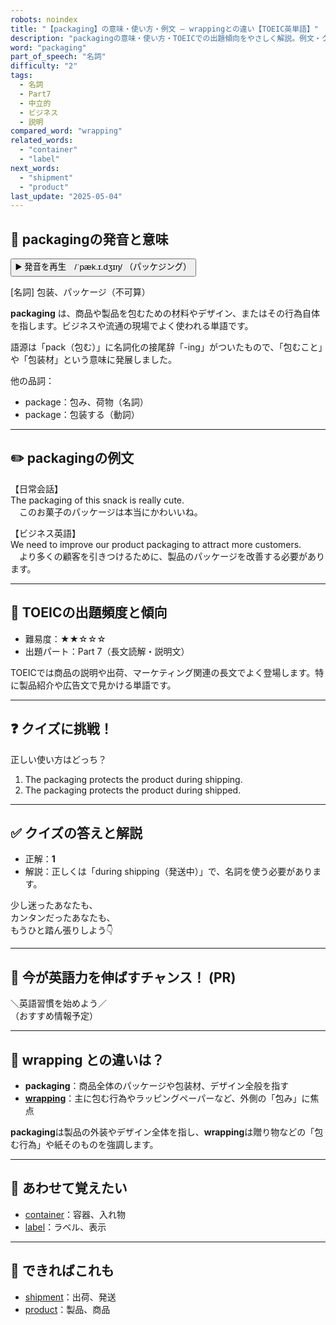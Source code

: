 ```yaml
---
robots: noindex
title: "【packaging】の意味・使い方・例文 ― wrappingとの違い【TOEIC英単語】"
description: "packagingの意味・使い方・TOEICでの出題傾向をやさしく解説。例文・クイズ付きでwrappingとの違いもわかりやすく学べます。"
word: "packaging"
part_of_speech: "名詞"
difficulty: "2"
tags:
  - 名詞
  - Part7
  - 中立的
  - ビジネス
  - 説明
compared_word: "wrapping"
related_words:
  - "container"
  - "label"
next_words:
  - "shipment"
  - "product"
last_update: "2025-05-04"
---
```


## 🔰 packagingの発音と意味

<button class="play-audio" onclick="playTTS('packaging')">
  <span class="play-audio-main">
    ▶️ 発音を再生　/ˈpæk.ɪ.dʒɪŋ/
  </span>
  <span class="play-audio-sub">
    （パッケジング）
  </span>
</button>

[名詞] 包装、パッケージ（不可算）

**packaging** は、商品や製品を包むための材料やデザイン、またはその行為自体を指します。ビジネスや流通の現場でよく使われる単語です。

語源は「pack（包む）」に名詞化の接尾辞「-ing」がついたもので、「包むこと」や「包装材」という意味に発展しました。

他の品詞：  
- package：包み、荷物（名詞）
- package：包装する（動詞）

---

## ✏️ packagingの例文

【日常会話】  
The packaging of this snack is really cute.  
　このお菓子のパッケージは本当にかわいいね。

【ビジネス英語】  
We need to improve our product packaging to attract more customers.  
　より多くの顧客を引きつけるために、製品のパッケージを改善する必要があります。

---

## 🎯 TOEICの出題頻度と傾向

- 難易度：★★☆☆☆
- 出題パート：Part 7（長文読解・説明文）

TOEICでは商品の説明や出荷、マーケティング関連の長文でよく登場します。特に製品紹介や広告文で見かける単語です。

---

## ❓ クイズに挑戦！

正しい使い方はどっち？

1. The packaging protects the product during shipping.  
2. The packaging protects the product during shipped.

---

## ✅ クイズの答えと解説

- 正解：**1**
- 解説：正しくは「during shipping（発送中）」で、名詞を使う必要があります。

少し迷ったあなたも、  
カンタンだったあなたも、  
もうひと踏ん張りしよう👇️

---

## 🚀 今が英語力を伸ばすチャンス！ (PR)

<div class="info-center">
＼英語習慣を始めよう／<br>  
（おすすめ情報予定）
</div>

---

## 🤔  wrapping との違いは？

- **packaging**：商品全体のパッケージや包装材、デザイン全般を指す
- **[wrapping](/wrapping)**：主に包む行為やラッピングペーパーなど、外側の「包み」に焦点

**packaging**は製品の外装やデザイン全体を指し、**wrapping**は贈り物などの「包む行為」や紙そのものを強調します。

---

## 🧩 あわせて覚えたい

- [container](/container)：容器、入れ物
- [label](/label)：ラベル、表示

---

## 📖 できればこれも

- [shipment](/shipment)：出荷、発送
- [product](/product)：製品、商品

<!-- cvid: aid04_bid13 -->
